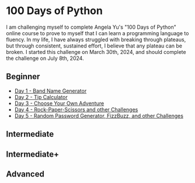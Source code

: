 <h1>100 Days of Python</h1>

I am challenging myself to complete Angela Yu's "100 Days of Python" online course to prove to myself that I can learn a programming language to fluency. In my life, I have always struggled with breaking through plateaus, but through consistent, sustained effort, I believe that any plateau can be broken. I started this challenge on March 30th, 2024, and should complete the challenge on July 8th, 2024.

<h2>Beginner</h2>

- [Day 1 - Band Name Generator](https://github.com/quinnanderson1/100DaysofPython/blob/main/AllDays/Day1/Day1.md)
- [Day 2 - Tip Calculator](https://github.com/quinnanderson1/100DaysofPython/blob/main/AllDays/Day2/Day2.md)
- [Day 3 - Choose Your Own Adventure](https://github.com/quinnanderson1/100DaysofPython/blob/main/AllDays/Day3/Day3.md)
- [Day 4 - Rock-Paper-Scissors and other Challenges](https://github.com/quinnanderson1/100DaysofPython/blob/main/AllDays/Day4/Day4.md)
- [Day 5 - Random Password Generator, FizzBuzz, and other Challenges](https://github.com/quinnanderson1/100DaysofPython/blob/main/AllDays/Day5/Day5.md)

<h2>Intermediate</h2>

<h2>Intermediate+</h2>

<h2>Advanced</h2>
